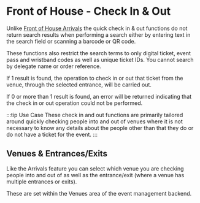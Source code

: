 # Front of House - Check In &amp; Out

Unlike [Front of House Arrivals](/guide/front-of-house/arrivals) the quick check in &amp; out functions do not return search results when performing a search either by entering text in the search field or scanning a barcode or QR code.

These functions also restrict the search terms to only digital ticket, event pass and wristband codes as well as unique ticket IDs. You cannot search by delegate name or order reference.

If 1 result is found, the operation to check in or out that ticket from the venue, through the selected entrance, will be carried out.

If 0 or more than 1 result is found, an error will be returned indicating that the check in or out operation could not be performed.

:::tip Use Case
These check in and out functions are primarily tailored around quickly checking people into and out of venues where it is not necessary to know any details about the people other than that they do or do not have a ticket for the event.
:::

## Venues & Entrances/Exits

Like the Arrivals feature you can select which venue you are checking people into and out of as well as the entrance/exit (where a venue has multiple entrances or exits).

These are set within the Venues area of the event management backend.

